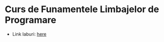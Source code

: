 # Curs de Funamentele Limbajelor de Programare

* Link laburi: [here](https://www.dropbox.com/sh/ngtgnlvax24km4f/AAAqD_HCQo13aR2ZApEE24oia?dl=0)